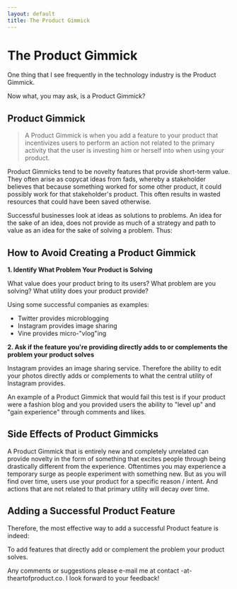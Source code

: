 ```yaml
---
layout: default
title: The Product Gimmick
---
```


The Product Gimmick
===================

One thing that I see frequently in the technology industry
is the Product Gimmick.

Now what, you may ask, is a Product Gimmick?

Product Gimmick
---------------

> A Product Gimmick is when you add a feature to your product
> that incentivizes users to perform an action not related to the
> primary activity that the user is investing him or herself into
> when using your product.

Product Gimmicks tend to be novelty features that provide short-term
value. They often arise as copycat ideas from fads, whereby a stakeholder
believes that because something worked for some other product, it could
possibly work for that stakeholder's product. This often results in wasted
resources that could have been saved otherwise.

Successful businesses look at ideas as solutions to problems. An idea for the
sake of an idea, does not provide as much of a strategy and path to value
as an idea for the sake of solving a problem. Thus:

How to Avoid Creating a Product Gimmick
---------------------------------------

**1. Identify What Problem Your Product is Solving**

What value does your product bring to its users? What problem are you solving?
What utility does your product provide?

Using some successful companies as examples:

*  Twitter provides microblogging
*  Instagram provides image sharing
*  Vine provides micro-"vlog"ing


**2. Ask if the feature you're providing directly adds to or complements the problem your product solves**

Instagram provides an image sharing service. Therefore the ability to edit
your photos directly adds or complements to what the central utility of Instagram provides.

An example of a Product Gimmick that would fail this test is if your product were a fashion blog
and you provided users the ability to "level up" and "gain experience" through comments and likes.

Side Effects of Product Gimmicks
--------------------------------

A Product Gimmick that is entirely new and completely unrelated can provide novelty in the form
of something that excites people through being drastically different from the experience. Oftentimes
you may experience a temporary surge as people experiment with something new. But as you will find
over time, users use your product for a specific reason / intent. And actions that are not related
to that primary utility will decay over time.

Adding a Successful Product Feature
-----------------------------------

Therefore, the most effective way to add a successful Product feature is indeed:

To add features that directly add or complement the problem your product solves.

Any comments or suggestions please e-mail me at contact -at- theartofproduct.co.
I look forward to your feedback!